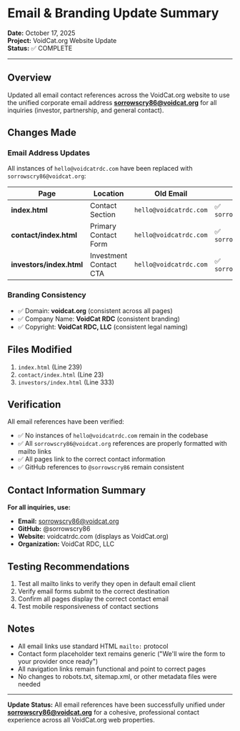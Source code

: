 # Email & Branding Update Summary
**Date:** October 17, 2025  
**Project:** VoidCat.org Website Update  
**Status:** ✅ COMPLETE

---

## Overview
Updated all email contact references across the VoidCat.org website to use the unified corporate email address **sorrowscry86@voidcat.org** for all inquiries (investor, partnership, and general contact).

## Changes Made

### Email Address Updates
All instances of `hello@voidcatrdc.com` have been replaced with `sorrowscry86@voidcat.org`:

| Page | Location | Old Email | New Email |
|------|----------|-----------|-----------|
| **index.html** | Contact Section | `hello@voidcatrdc.com` | ✅ `sorrowscry86@voidcat.org` |
| **contact/index.html** | Primary Contact Form | `hello@voidcatrdc.com` | ✅ `sorrowscry86@voidcat.org` |
| **investors/index.html** | Investment Contact CTA | `hello@voidcatrdc.com` | ✅ `sorrowscry86@voidcat.org` |

### Branding Consistency
- ✅ Domain: **voidcat.org** (consistent across all pages)
- ✅ Company Name: **VoidCat RDC** (consistent branding)
- ✅ Copyright: **VoidCat RDC, LLC** (consistent legal naming)

## Files Modified
1. `index.html` (Line 239)
2. `contact/index.html` (Line 23)
3. `investors/index.html` (Line 333)

## Verification
All email references have been verified:
- ✅ No instances of `hello@voidcatrdc.com` remain in the codebase
- ✅ All `sorrowscry86@voidcat.org` references are properly formatted with mailto links
- ✅ All pages link to the correct contact information
- ✅ GitHub references to `@sorrowscry86` remain consistent

## Contact Information Summary
**For all inquiries, use:**
- **Email:** sorrowscry86@voidcat.org
- **GitHub:** @sorrowscry86
- **Website:** voidcatrdc.com (displays as VoidCat.org)
- **Organization:** VoidCat RDC, LLC

## Testing Recommendations
1. Test all mailto links to verify they open in default email client
2. Verify email forms submit to the correct destination
3. Confirm all pages display the correct contact email
4. Test mobile responsiveness of contact sections

## Notes
- All email links use standard HTML `mailto:` protocol
- Contact form placeholder text remains generic ("We'll wire the form to your provider once ready")
- All navigation links remain functional and point to correct pages
- No changes to robots.txt, sitemap.xml, or other metadata files were needed

---

**Update Status:** All email references have been successfully unified under **sorrowscry86@voidcat.org** for a cohesive, professional contact experience across all VoidCat.org web properties.
